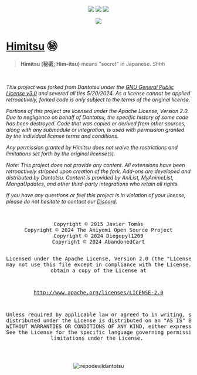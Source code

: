 <p align="center">
<a href="https://github.com/RepoDevil/Himitsu/releases"><img src="https://img.shields.io/github/actions/workflow/status/RepoDevil/Himitsu/tsubaki.yml?logo=gitlabf&style=for-the-badge"></a>
<img src="https://img.shields.io/badge/platforms-android-blueviolet?logo=android&style=for-the-badge"/>
<a href="https://github.com/RepoDevil/Himitsu/releases"><img src="https://img.shields.io/github/downloads/RepoDevil/Himitsu/total?logo=github&style=for-the-badge"></a>
</p>
<p align="center">
<a href="https://discord.gg/vnrhgrt"><img src="https://invidget.switchblade.xyz/vnrhgrt"></a>
</p>

# **[Himitsu](https://gitlab.com/RepoDevil/himitsu)** ㊙️

> **Himitsu (秘密; Him-itsu)** means "secret" in Japanese. *Shhh*

<br />
<i>
<p>
This project was forked from Dantotsu under the <a href="LICENSE.md">GNU General Public License v3.0</a> and severed all ties 5/20/2024. As a license cannot be applied retroactively, forked code is only subject to the terms of the original license.

Portions of this project are licensed under the Apache License, Version 2.0. Due to negligence on behalf of Dantotsu, the specific history of some code has been destroyed. Code that was copied or derived from other sources, along with any submodule or integration, is used with permission granted by the individual license terms and conditions.

Any permission granted by Himitsu does not waive the restrictions and limitations set forth by the original license(s).
</p>
<p>
Note: This project does not provide any content. All extensions have been retroactively stripped upon creation of the fork. Add-ons are developed and distributed by Dantotsu. Content is provided by AniList, MyAnimeList, MangaUpdates, and other third-party integrations who retain all rights.
</p>
<p>
If you have any questions or feel this project is in violation of your license, please do not hesitate to contact our <a href="https://discord.gg/vnrhgrt">Discord</a>.
</p>
</i>
<br />

<div align="center">
<pre>
Copyright © 2015 Javier Tomás
Copyright © 2024 The Aniyomi Open Source Project
Copyright © 2024 Diegopyl1209
Copyright © 2024 AbandonedCart

Licensed under the Apache License, Version 2.0 (the "License");
you may not use this file except in compliance with the License.
You may obtain a copy of the License at

http://www.apache.org/licenses/LICENSE-2.0

Unless required by applicable law or agreed to in writing, software
distributed under the License is distributed on an "AS IS" BASIS,
WITHOUT WARRANTIES OR CONDITIONS OF ANY KIND, either express or implied.
See the License for the specific language governing permissions and
limitations under the License.
</pre>
</div>
<br />

<p align="center">
<img src="https://count.getloli.com/get/@:repodevildantotsu" alt=":repodevildantotsu" />
</p>
